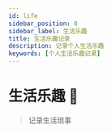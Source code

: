 ```yaml
---
id: life
sidebar_position: 0
sidebar_label: 生活乐趣
title: 生活乐趣记录
description: 记录个人生活乐趣
keywords: [个人生活乐趣记录]
---
```


# 生活乐趣 🍊

> 记录生活琐事
